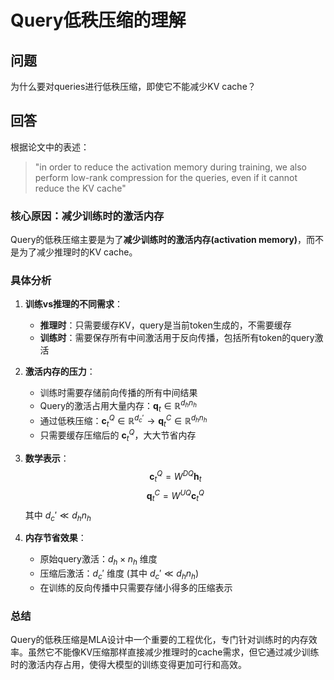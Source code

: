 # Query低秩压缩的理解

## 问题
为什么要对queries进行低秩压缩，即使它不能减少KV cache？

## 回答

根据论文中的表述：
> "in order to reduce the activation memory during training, we also perform low-rank compression for the queries, even if it cannot reduce the KV cache"

### 核心原因：减少训练时的激活内存

Query的低秩压缩主要是为了**减少训练时的激活内存(activation memory)**，而不是为了减少推理时的KV cache。

### 具体分析

1. **训练vs推理的不同需求**：
   - **推理时**：只需要缓存KV，query是当前token生成的，不需要缓存
   - **训练时**：需要保存所有中间激活用于反向传播，包括所有token的query激活

2. **激活内存的压力**：
   - 训练时需要存储前向传播的所有中间结果
   - Query的激活占用大量内存：$\mathbf{q}_t \in \mathbb{R}^{d_h n_h}$
   - 通过低秩压缩：$\mathbf{c}_t^Q \in \mathbb{R}^{d_c'} \rightarrow \mathbf{q}_t^C \in \mathbb{R}^{d_h n_h}$
   - 只需要缓存压缩后的 $\mathbf{c}_t^Q$，大大节省内存

3. **数学表示**：
   $$
   \mathbf{c}_{t}^{Q} = W^{DQ} \mathbf{h}_{t}
   $$
   $$
   \mathbf{q}_{t}^{C} = W^{UQ} \mathbf{c}_{t}^{Q}
   $$
   其中 $d_c' \ll d_h n_h$

4. **内存节省效果**：
   - 原始query激活：$d_h \times n_h$ 维度
   - 压缩后激活：$d_c'$ 维度 (其中 $d_c' \ll d_h n_h$)
   - 在训练的反向传播中只需要存储小得多的压缩表示

### 总结

Query的低秩压缩是MLA设计中一个重要的工程优化，专门针对训练时的内存效率。虽然它不能像KV压缩那样直接减少推理时的cache需求，但它通过减少训练时的激活内存占用，使得大模型的训练变得更加可行和高效。